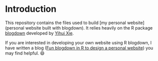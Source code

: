 # Introduction

This repository contains the files used to build [my personal website](personal website built with blogdown). It relies heavily on the R package [blogdown](https://bookdown.org/yihui/blogdown/) developed by [Yihui Xie](https://yihui.org/).

If you are interested in developing your own website using R blogdown, I have written a blog ([Fun blogdown in R to design a personal website](https://annielyu.com/2020/01/12/blogdown-website/)) you may find helpful. :smile:
